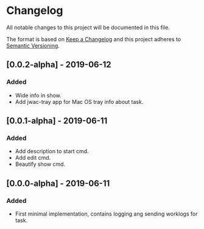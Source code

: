 # Changelog
All notable changes to this project will be documented in this file.

The format is based on [Keep a Changelog](http://keepachangelog.com/en/1.0.0/)
and this project adheres to [Semantic Versioning](http://semver.org/spec/v2.0.0.html).

## [0.0.2-alpha] - 2019-06-12
### Added
- Wide info in show.
- Add jwac-tray app for Mac OS tray info about task.

## [0.0.1-alpha] - 2019-06-11
### Added
- Add description to start cmd.
- Add edit cmd.
- Beautify show cmd.


## [0.0.0-alpha] - 2019-06-11
### Added
- First minimal implementation, contains logging ang sending worklogs for task.

